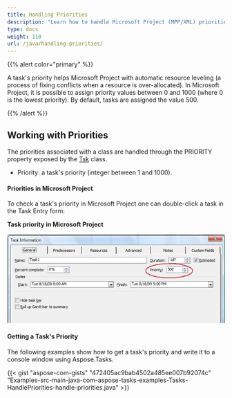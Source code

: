 ```yaml
---
title: Handling Priorities
description: "Learn how to handle Microsoft Project (MPP/XML) priorities using Aspose.Tasks for Java."
type: docs
weight: 110
url: /java/handling-priorities/
---
```


{{% alert color="primary" %}}

A task's priority helps Microsoft Project with automatic resource leveling (a process of fixing conflicts when a resource is over-allocated). In Microsoft Project, it is possible to assign priority values between 0 and 1000 (where 0 is the lowest priority). By default, tasks are assigned the value 500.

{{% /alert %}}

## **Working with Priorities**
The priorities associated with a class are handled through the PRIORITY property exposed by the [Tsk](https://apireference.aspose.com/tasks/java/com.aspose.tasks/Tsk) class.

- Priority: a task's priority (integer between 1 and 1000).

#### **Priorities in Microsoft Project**
To check a task's priority in Microsoft Project one can double-click a task in the Task Entry form:

**Task priority in Microsoft Project** 

![checking task priorities in Microsoft Project](handling-priorities_1.png)

#### **Getting a Task's Priority**
The following examples show how to get a task's priority and write it to a console window using Aspose.Tasks.

{{< gist "aspose-com-gists" "472405ac9bab4502a485ee007b92074c" "Examples-src-main-java-com-aspose-tasks-examples-Tasks-HandlePriorities-handle-priorities.java" >}}
